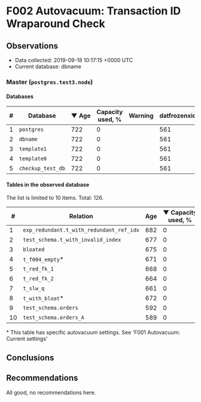 # F002 Autovacuum: Transaction ID Wraparound Check #

## Observations ##
- Data collected: 2019-09-18 10:17:15 +0000 UTC
- Current database: dbname




### Master (`postgres.test3.node`) ###


#### Databases ####


| \# | Database | &#9660;&nbsp;Age | Capacity used, % | Warning | datfrozenxid |
|--|--------|-----|------------------|---------|--------------|
| 1 |`postgres`|722 |0 |  |561 |
| 2 |`dbname`|722 |0 |  |561 |
| 3 |`template1`|722 |0 |  |561 |
| 4 |`template0`|722 |0 |  |561 |
| 5 |`checkup_test_db`|722 |0 |  |561 |


#### Tables in the observed database ####
The list is limited to 10 items. Total: 126.

| \# | Relation | Age | &#9660;&nbsp;Capacity used, % | Warning |rel_relfrozenxid | toast_relfrozenxid |
|---|-------|-----|------------------|---------|-----------------|--------------------|
| 1 |`exp_redundant.t_with_redundant_ref_idx` |682 |0 |  |601 |0 |
| 2 |`test_schema.t_with_invalid_index` |677 |0 |  |606 |0 |
| 3 |`bloated` |675 |0 |  |608 |0 |
| 4 |`t_f004_empty`\* |671 |0 |  |612 |0 |
| 5 |`t_red_fk_1` |668 |0 |  |615 |0 |
| 6 |`t_red_fk_2` |664 |0 |  |619 |0 |
| 7 |`t_slw_q` |661 |0 |  |622 |0 |
| 8 |`t_with_bloat`\* |672 |0 |  |611 |0 |
| 9 |`test_schema.orders` |592 |0 |  |691 |0 |
| 10 |`test_schema.orders_A` |589 |0 |  |694 |0 |


\* This table has specific autovacuum settings. See 'F001 Autovacuum: Current settings'


## Conclusions ##
 


## Recommendations ##
  All good, no recommendations here.
 

